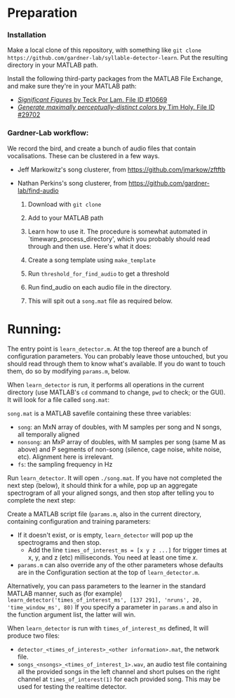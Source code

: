 # Preparation

### Installation

Make a local clone of this repository, with something like `git clone https://github.com/gardner-lab/syllable-detector-learn`.  Put the resulting directory in your MATLAB path.

Install the following third-party packages from the MATLAB File Exchange, and make sure they're in your MATLAB path:
* [_Significant Figures_ by Teck Por Lam.  File ID #10669](https://www.mathworks.com/matlabcentral/fileexchange/10669-significant-figures)
* [_Generate maximally perceptually-distinct colors_ by Tim Holy.  File ID #29702](https://www.mathworks.com/matlabcentral/fileexchange/29702-generate-maximally-perceptually-distinct-colors)


### Gardner-Lab workflow:

We record the bird, and create a bunch of audio files that contain vocalisations.  These can be clustered in a few ways.

* Jeff Markowitz's song clusterer, from https://github.com/jmarkow/zftftb

* Nathan Perkins's song clusterer, from https://github.com/gardner-lab/find-audio

  1. Download with `git clone`
  
  2. Add to your MATLAB path
  
  3. Learn how to use it. The procedure is somewhat automated in `timewarp_process_directory', which you probably should read through and then use. Here's what it does:
  
    1. Create a song template using `make_template`
    
    2. Run `threshold_for_find_audio` to get a threshold
    
    3. Run find_audio on each audio file in the directory.
    
  4. This will spit out a `song.mat` file as required below.

# Running:

The entry point is `learn_detector.m`.  At the top thereof are a bunch of configuration parameters.  You can probably leave those untouched, but you should read through them to know what's available.  If you do want to touch them, do so by modifying `params.m`, below.

When `learn_detector` is run, it performs all operations in the current directory (use MATLAB's `cd` command to change, `pwd` to check; or the GUI).  It will look for a file called `song.mat`:

`song.mat` is a MATLAB savefile containing these three variables:
  * `song`: an MxN array of doubles, with M samples per song and N songs, all temporally aligned
  * `nonsong`: an MxP array of doubles, with M samples per song (same M as above) and P segments of non-song (silence, cage noise, white noise, etc).  Alignment here is irrelevant.
  * `fs`: the sampling frequency in Hz

Run `learn_detector`.  It will open `./song.mat`.  If you have not completed the next step (below), it should think for a while, pop up an aggregate spectrogram of all your aligned songs, and then stop after telling you to complete the next step:

Create a MATLAB script file (`params.m`, also in the current directory, containing configuration and training parameters:
  * If it doesn't exist, or is empty, `learn_detector` will pop up the spectrograms and then stop.
    * Add the line `times_of_interest_ms = [x y z ...]` for trigger times at x, y, and z (etc) milliseconds.  You need at least one time _x_.
  * `params.m` can also override any of the other parameters whose defaults are in the Configuration section at the top of `learn_detector.m`.

Alternatively, you can pass parameters to the learner in the standard MATLAB manner, such as (for example) `learn_detector('times_of_interest_ms', [137 291], 'nruns', 20, 'time_window_ms', 80)` If you specify a parameter in `params.m` and also in the function argument list, the latter will win.

When `learn_detector` is run with `times_of_interest_ms` defined,  It will produce two files:
* `detector_<times_of_interest>_<other information>.mat`, the network file.
* `songs_<nsongs>_<times_of_interest_1>.wav`, an audio test file containing all the provided songs in the left channel and short pulses on the right channel at `times_of_interest(1)` for each provided song.  This may be used for testing the realtime detector.
